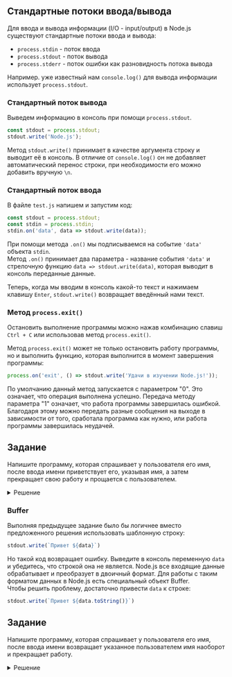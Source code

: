 ## Стандартные потоки ввода/вывода
Для ввода и вывода информации (I/O - input/output) в Node.js существуют стандартные потоки ввода и вывода:  
- `process.stdin` - поток ввода  
- `process.stdout` - поток вывода  
- `process.stderr` - поток ошибки как разновидность потока вывода

Например. уже известный нам `console.log()` для вывода информации использует `process.stdout`.

### Стандартный поток вывода
Выведем информацию в консоль при помощи `process.stdout`.
```js
const stdout = process.stdout;
stdout.write('Node.js');
```
Метод `stdout.write()` принимает в качестве аргумента строку и выводит её в консоль. В отличие от `console.log()` он не добавляет автоматический перенос строки, при необходимости его можно добавить вручную `\n`.

### Стандартный поток ввода
В файле `test.js` напишем и запустим код:  
```js
const stdout = process.stdout;
const stdin = process.stdin;
stdin.on('data', data => stdout.write(data));
```  
При помощи метода `.on()` мы подписываемся на событие `'data'` объекта `stdin`.  
Метод `.on()` принимает два параметра - название события `'data'` и стрелочную функцию `data => stdout.write(data)`, которая выводит в консоль переданные данные.

Теперь, когда мы вводим в консоль какой-то текст и нажимаем клавишу `Enter`, `stdout.write()` возвращает введённый нами текст.

### Метод `process.exit()`
Остановить выполнение программы можно нажав комбинацию славиш `Ctrl + C` или использовав метод `process.exit()`.

Метод `process.exit()` может не только остановить работу программы, но и выполнить функцию, которая выполнится в момент завершения программы:
```js
process.on('exit', () => stdout.write('Удачи в изучении Node.js!'));
```  
По умолчанию данный метод запускается с параметром "0". Это означает, что операция выполнена успешно. Передача методу параметра "1" означает, что работа программы завершилась ошибкой. Благодаря этому можно передать разные сообщения на выходе в зависимости от того, сработала программа как нужно, или работа программы завершилась неудачей.

## Задание
Напишите программу, которая спрашивает у пользователя его имя, после ввода имени приветствует его, указывая имя, а затем прекращает свою работу и прощается с пользователем.

<details>
  <summary>Решение</summary>

```js 
  const stdout = process.stdout;
  const stdin = process.stdin;

  stdout.write('Как тебя зовут?\n')
  stdin.on('data', data => {
    stdout.write('Привет ') + stdout.write(data);
    process.exit();
  });
  process.on('exit', () => stdout.write('Удачи!'));
```

</details>

### Buffer
Выполняя предыдущее задание было бы логичнее вместо предложенного решения использовать шаблонную строку:  
```js
stdout.write(`Привет ${data}`)
```  
Но такой код возвращает ошибку. Выведите в консоль переменную `data` и убедитесь, что строкой она не является. Node.js все входящие данные обрабатывает и преобразует в двоичный формат. Для работы с таким форматом данных в Node.js есть специальный объект Buffer.  
Чтобы решить проблему, достаточно привести `data` к строке:  
```js
stdout.write(`Привет ${data.toString()}`)
``` 

## Задание
Напишите программу, которая спрашивает у пользователя его имя, после ввода имени возвращает указанное пользователем имя наоборот и прекращает работу.

<details>
  <summary>Решение</summary>

```js
  const stdout = process.stdout;
  const stdin = process.stdin;

  stdout.write('Как тебя зовут?\n')
  stdin.on('data', data => {
    const name = data.toString();
    const reverseName = name.split('').reverse().join('');
    stdout.write(`\nТвоё имя наоборот ${reverseName}`);
    process.exit();
  });
```

</details>